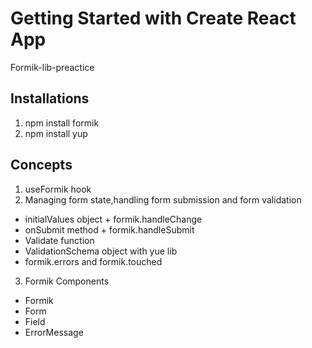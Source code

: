 # Getting Started with Create React App

Formik-lib-preactice

## Installations

1. npm install formik
2. npm install yup

## Concepts

1. useFormik hook
2. Managing form state,handling form submission and form validation
  * initialValues object + formik.handleChange
  * onSubmit method + formik.handleSubmit
  * Validate function
  * ValidationSchema object with yue lib
  * formik.errors and formik.touched

3. Formik Components
  * Formik
  * Form
  * Field
  * ErrorMessage
